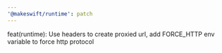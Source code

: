 ```yaml
---
'@makeswift/runtime': patch
---
```


feat(runtime): Use headers to create proxied url, add FORCE_HTTP env variable to force http protocol
